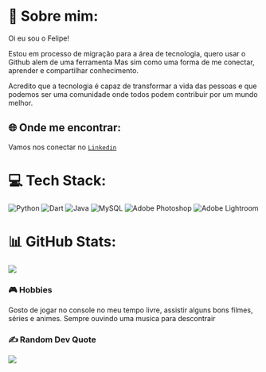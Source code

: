 # 💫 Sobre mim:
Oi eu sou o Felipe! 

Estou em processo de migração para a área de tecnologia, quero usar o Github alem de uma ferramenta
Mas sim como uma forma de me conectar, aprender e compartilhar conhecimento.

Acredito que a tecnologia é capaz de transformar a vida das pessoas e que podemos ser uma comunidade onde todos podem contribuir por um mundo melhor.


## 🌐 Onde me encontrar:
Vamos nos conectar no [`Linkedin`](https://linkedin.com/in/flp-barroso)


# 💻 Tech Stack:
![Python](https://img.shields.io/badge/python-3670A0?style=for-the-badge&logo=python&logoColor=ffdd54) ![Dart](https://img.shields.io/badge/dart-%230175C2.svg?style=for-the-badge&logo=dart&logoColor=white) ![Java](https://img.shields.io/badge/java-%23ED8B00.svg?style=for-the-badge&logo=openjdk&logoColor=white) ![MySQL](https://img.shields.io/badge/mysql-4479A1.svg?style=for-the-badge&logo=mysql&logoColor=white) ![Adobe Photoshop](https://img.shields.io/badge/adobe%20photoshop-%2331A8FF.svg?style=for-the-badge&logo=adobe%20photoshop&logoColor=white) ![Adobe Lightroom](https://img.shields.io/badge/Adobe%20Lightroom-31A8FF.svg?style=for-the-badge&logo=Adobe%20Lightroom&logoColor=white)
# 📊 GitHub Stats:
![](https://github-readme-stats.vercel.app/api/top-langs/?username=seaweedbrain89&theme=dark&hide_border=false&include_all_commits=false&count_private=false&layout=compact)

### 🎮 Hobbies
Gosto de jogar no console no meu tempo livre, assistir alguns bons filmes, séries e animes. Sempre ouvindo uma musica para descontrair

### ✍️ Random Dev Quote
![](https://quotes-github-readme.vercel.app/api?type=horizontal&theme=radical)

<!-- Proudly created with GPRM ( https://gprm.itsvg.in ) -->
